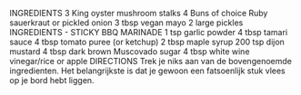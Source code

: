 INGREDIENTS
3 King oyster mushroom stalks
4 Buns of choice
Ruby sauerkraut or pickled onion
3 tbsp vegan mayo
2 large pickles
INGREDIENTS - STICKY BBQ MARINADE
1 tsp garlic powder
4 tbsp tamari sauce
4 tbsp tomato puree (or ketchup)
2 tbsp maple syrup
200 tsp dijon mustard
4 tbsp dark brown Muscovado sugar
4 tbsp white wine vinegar/rice or apple
DIRECTIONS
Trek je niks aan van de bovengenoemde ingredienten. Het belangrijkste is dat je gewoon een fatsoenlijk stuk vlees op je bord hebt liggen.
